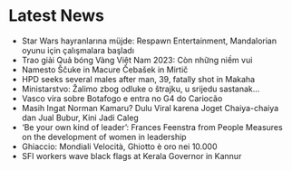 # Latest News
-  Star Wars hayranlarına müjde: Respawn Entertainment, Mandalorian oyunu için çalışmalara başladı
-  Trao giải Quả bóng Vàng Việt Nam 2023: Còn những niềm vui
-  Namesto Ščuke in Macure Čebašek in Mirtič
-  HPD seeks several males after man, 39, fatally shot in Makaha
-  Ministarstvo: Žalimo zbog odluke o štrajku, u srijedu sastanak...
-  Vasco vira sobre Botafogo e entra no G4 do Cariocão
-  Masih Ingat Norman Kamaru? Dulu Viral karena Joget Chaiya-chaiya dan Jual Bubur, Kini Jadi Caleg
-  ‘Be your own kind of leader’: Frances Feenstra from People Measures on the development of women in leadership
-  Ghiaccio: Mondiali Velocità, Ghiotto è oro nei 10.000
-  SFI workers wave black flags at Kerala Governor in Kannur
